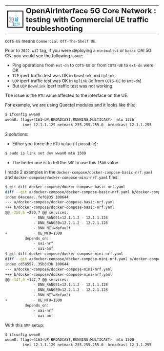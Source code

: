 <table style="border-collapse: collapse; border: none;">
  <tr style="border-collapse: collapse; border: none;">
    <td style="border-collapse: collapse; border: none;">
      <a href="http://www.openairinterface.org/">
         <img src="./images/oai_final_logo.png" alt="" border=3 height=50 width=150>
         </img>
      </a>
    </td>
    <td style="border-collapse: collapse; border: none; vertical-align: center;">
      <b><font size = "5">OpenAirInterface 5G Core Network : testing with Commercial UE traffic troubleshooting</font></b>
    </td>
  </tr>
</table>

`COTS-UE` means `Commercial Off-The-Shelf UE`.

Prior to `2022.w12` tag, if you were deploying a `minimalist` or `basic` OAI 5G CN, you would see the following issue:

* Ping operations from `ext-dn` to `COTS-UE` or from `COTS-UE` to `ext-dn` were OK
* `TCP` iperf traffic test was OK in `Downlink` and `Uplink`
* `UDP` iperf traffic test was OK in `Uplink` (ie from `COTS-UE` to `ext-dn`)
* But `UDP` `Downlink` iperf traffic test was not working.

The issue is the `MTU` value affected to the interface on the UE.

For example, we are using Quectel modules and it looks like this:

```bash
$ ifconfig wwan0
wwan0: flags=4163<UP,BROADCAST,RUNNING,MULTICAST>  mtu 1356
        inet 12.1.1.129 netmask 255.255.255.0  broadcast 12.1.1.255
```

2 solutions:

* Either you force the `MTU` value (if possible):

```bash
$ sudo ip link set dev wwan0 mtu 1500
```

* The better one is to tell the `SMF` to use this `1500` value.

I made 2 examples in the `docker-compose/docker-compose-basic-nrf.yaml` and `docker-compose/docker-compose-mini-nrf.yaml` files:

```bash
$ git diff docker-compose/docker-compose-basic-nrf.yaml
diff --git a/docker-compose/docker-compose-basic-nrf.yaml b/docker-compose/docker-compose-basic-nrf.yaml
index 04aceae..fef0835 100644
--- a/docker-compose/docker-compose-basic-nrf.yaml
+++ b/docker-compose/docker-compose-basic-nrf.yaml
@@ -250,6 +250,7 @@ services:
             - DNN_RANGE1=12.1.1.2 - 12.1.1.128
             - DNN_RANGE0=12.2.1.2 - 12.2.1.128
             - DNN_NI1=default
+            - UE_MTU=1500
         depends_on:
             - oai-nrf
             - oai-amf
$ git diff docker-compose/docker-compose-mini-nrf.yaml
diff --git a/docker-compose/docker-compose-mini-nrf.yaml b/docker-compose/docker-compose-mini-nrf.yaml
index cd58557..35b3d3b 100644
--- a/docker-compose/docker-compose-mini-nrf.yaml
+++ b/docker-compose/docker-compose-mini-nrf.yaml
@@ -147,6 +147,7 @@ services:
             - DNN_RANGE1=12.1.1.2 - 12.1.1.128
             - DNN_RANGE0=12.2.1.2 - 12.2.1.128
             - DNN_NI1=default
+            - UE_MTU=1500
         depends_on:
             - oai-nrf
             - oai-amf
```

With this `SMF` setup:

```bash
$ ifconfig wwan0
wwan0: flags=4163<UP,BROADCAST,RUNNING,MULTICAST>  mtu 1500
        inet 12.1.1.129 netmask 255.255.255.0  broadcast 12.1.1.255
```
